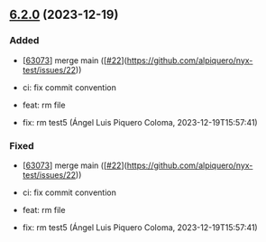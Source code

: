 ## [6.2.0](https://github.com/alpiquero/nyx-test/tag/6.2.0) (2023-12-19)

### Added

* [[63073](https://github.com/alpiquero/nyx-test/commit/630739e58264d4b2ba0c52fb25fda3b5bbe1d9ba)] merge main ([[#22](https://github.com/alpiquero/nyx-test/issues/22)](https://github.com/alpiquero/nyx-test/issues/22))

* ci: fix commit convention

* feat: rm file

* fix: rm test5 (Ángel Luis Piquero Coloma, 2023-12-19T15:57:41)

### Fixed

* [[63073](https://github.com/alpiquero/nyx-test/commit/630739e58264d4b2ba0c52fb25fda3b5bbe1d9ba)] merge main ([[#22](https://github.com/alpiquero/nyx-test/issues/22)](https://github.com/alpiquero/nyx-test/issues/22))

* ci: fix commit convention

* feat: rm file

* fix: rm test5 (Ángel Luis Piquero Coloma, 2023-12-19T15:57:41)

